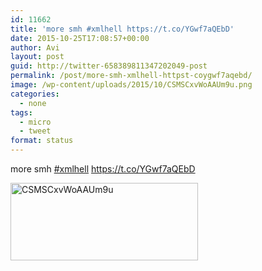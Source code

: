 ```yaml
---
id: 11662
title: 'more smh #xmlhell https://t.co/YGwf7aQEbD'
date: 2015-10-25T17:08:57+00:00
author: Avi
layout: post
guid: http://twitter-658389811347202049-post
permalink: /post/more-smh-xmlhell-httpst-coygwf7aqebd/
image: /wp-content/uploads/2015/10/CSMSCxvWoAAUm9u.png
categories:
  - none
tags:
  - micro
  - tweet
format: status
---
```

more smh [#xmlhell](http://twitter.com/search?q=%23xmlhell) https://t.co/YGwf7aQEbD

<img width="300" height="124" src="http://aviflax.com/wp-content/uploads/2015/10/CSMSCxvWoAAUm9u-300x124.png" class="attachment-medium" alt="CSMSCxvWoAAUm9u" />